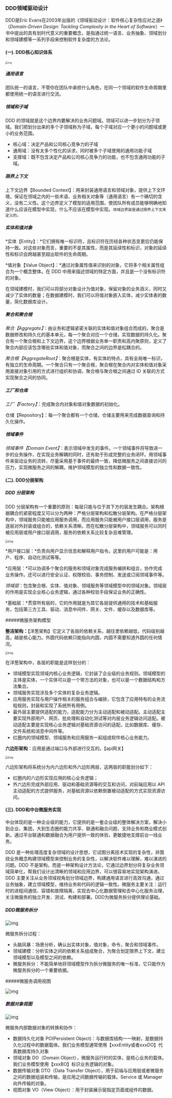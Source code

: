### DDD领域驱动设计

DDD是Eric Evans在2003年出版的《领域驱动设计：软件核心复杂性应对之道》（*Domain-Driven Design: Tackling Complexity in the Heart of Software*）一书中提出的具有划时代意义的重要概念，是指通过统一语言、业务抽象、领域划分和领域建模等一系列手段来控制软件复杂度的方法论。



#### (一). DDD核心知识体系

<img src="../../images/ddd_核心知识体系.jpg" alt="img" style="zoom:50%;" />



##### 通用语言

团队统一的语言，不管你在团队中承担什么角色，在同一个领域的软件生命周期里都使用统一的语言进行交流。



##### 领域和子域

DDD 的领域就是这个边界内要解决的业务问题域。领域可以进一步划分为子领域。我们把划分出来的多个子领域称为子域，每个子域对应一个更小的问题域或更小的业务范围。

* 核心域：决定产品和公司核心竞争力的子域
* 通用域：没有太多个性化的诉求，同时被多个子域使用的通用功能子域
* 支撑域：既不包含决定产品和公司核心竞争力的功能，也不包含通用功能的子域。



##### 限界上下文

上下文边界【Bounded Context】：用来封装通用语言和领域对象，提供上下文环境，保证在领域之内的一些术语、业务相关对象等（通用语言）有一个确切的含义，没有二义性。这个边界定义了模型的适用范围，使团队所有成员能够明确地知道什么应该在模型中实现，什么不应该在模型中实现。`领域边界就是通过限界上下文来定义的。`



##### 实体和值对象

*实体【Entity】：*它们拥有唯一标识符，且标识符在历经各种状态变更后仍能保持一致。对这些对象而言，重要的不是其属性，而是其延续性和标识，对象的延续性和标识会跨越甚至超出软件的生命周期。

*值对象【Value Object】：*通过对象属性值来识别的对象，它将多个相关属性组合为一个概念整体。在 DDD 中用来描述领域的特定方面，并且是一个没有标识符的对象。

在领域建模时，我们可以将部分对象设计为值对象，保留对象的业务涵义，同时又减少了实体的数量；在数据建模时，我们可以将值对象嵌入实体，减少实体表的数量，简化数据库设计。



##### 聚合和聚合根

*聚合【Aggregate】*：由业务和逻辑紧密关联的实体和值对象组合而成的，聚合是数据修改和持久化的基本单元，每一个聚合对应一个仓储，实现数据的持久化。聚合有一个聚合根和上下文边界，这个边界根据业务单一职责和高内聚原则，定义了聚合内部应该包含哪些实体和值对象，而聚合之间的边界是松耦合的。

*聚合根【AggregateRoot】*：聚合根是实体，有实体的特点，具有全局唯一标识，有独立的生命周期。一个聚合只有一个聚合根，聚合根在聚合内对实体和值对象采用直接对象引用的方式进行组织和协调，聚合根与聚合根之间通过 ID 关联的方式实现聚合之间的协同。



##### 工厂和仓库

*工厂【Factory】*：完成聚合内对象和值对象数据的初始化。

仓储【Repository】：每一个聚合都有一个仓储，仓储主要用来完成数据查询和持久化操作。




##### 领域事件

*领域事件【Domain Event】*：表示领域中发生的事件。一个领域事件将导致进一步的业务操作，在实现业务解耦的同时，还有助于形成完整的业务闭环。用领域事件来驱动业务的流转，尽量采用基于事件的最终一致，降低微服务之间直接访问的压力，实现微服务之间的解耦，维护领域模型的独立性和数据一致性。





#### (二). DDD分层架构

##### DDD 分层架构

DDD 分层架构有一个重要的原则：每层只能与位于其下方的层发生耦合。架构根据耦合的紧密程度又可以分为两种：严格分层架构和松散分层架构。在严格分层架构中，领域服务只能被应用服务调用，而应用服务只能被用户接口层调用，服务是逐层对外封装或组合的，依赖关系清晰。而在松散分层架构中，领域服务可以同时被应用层或用户接口层调用，服务的依赖关系比较复杂且难管理。

<img src="../../images/ddd_分层架构.png" alt="img" style="zoom:60%;" />



*用户接口层：*负责向用户显示信息和解释用户指令。这里的用户可能是：用户、程序、自动化测试等等。

*应用层：*可以协调多个聚合的服务和领域对象完成服务编排和组合，协作完成业务操作。还可以进行安全认证、权限校验、事务控制、发送或订阅领域事件等。

*领域层*：包含聚合根、实体、值对象、领域服务等领域模型中的领域对象。领域层的作用是实现企业核心业务逻辑，通过各种校验手段保证业务的正确性。

*基础层：*贯穿所有层的，它的作用就是为其它各层提供通用的技术和基础服务，包括第三方工具、驱动、消息中间件、网关、文件、缓存以及数据库等。







#####微服务架构模型

**整洁架构：**【洋葱架构】它定义了各层的依赖关系，越往里依赖越低，代码级别越高，越是核心能力。外圆代码依赖只能指向内圆，内圆不需要知道外圆的任何情况。

<img src="../../images/ddd微服务整洁结构.png" alt="img" style="zoom:60%;" />

在洋葱架构中，各层的职能是这样划分的：

* 领域模型实现领域内核心业务逻辑，它封装了企业级的业务规则。领域模型的主体是实体，一个实体可以是一个带方法的对象，也可以是一个数据结构和方法集合。
* 领域服务实现涉及多个实体的复杂业务逻辑。
* 应用服务实现与用户操作相关的服务组合与编排，它包含了应用特有的业务流程规则，封装和实现了系统所有用例。
* 最外层主要提供适配的能力，适配能力分为主动适配和被动适配。主动适配主要实现外部用户、网页、批处理和自动化测试等对内层业务逻辑访问适配。被动适配主要是实现核心业务逻辑对基础资源访问的适配，比如数据库、缓存、文件系统和消息中间件等。
* 红圈内的领域模型、领域服务和应用服务一起组成软件核心业务能力。





**六边形架构**：应用是通过端口与外部进行交互的。【api网关】

<img src="../../images/ddd_微服务六边形架构.png" alt="img" style="zoom:60%;" />

六边形架构将系统分为内六边形和外六边形两层，这两层的职能划分如下：

* 红圈内的六边形实现应用的核心业务逻辑；
* 外六边形完成外部应用、驱动和基础资源等的交互和访问，对前端应用以 API 主动适配的方式提供服务，对基础资源以依赖倒置被动适配的方式实现资源访问。





#### (三). DDD和中台微服务实现

中台体现的是一种企业级的能力，它提供的是一套企业级的整体解决方案，解决小到企业、集团，大到生态圈的能力共享、联通和融合问题，支持业务和商业模式创新。通过平台联通和数据融合为用户提供一致的体验，更敏捷地支撑前台一线业务。

DDD 是一种处理高度复杂领域的设计思想，它试图分离技术实现的复杂性，并围绕业务概念构建领域模型来控制业务的复杂性，以解决软件难以理解，难以演进的问题。DDD 不是架构，而是一种架构设计方法论，它通过边界划分将复杂业务领域简单化，帮我们设计出清晰的领域和应用边界，可以很容易地实现架构演进。DDD 主要关注从业务领域视角划分领域边界，构建通用语言进行高效沟通，通过业务抽象，建立领域模型，维持业务和代码的逻辑一致性。微服务主要关注：运行时的进程间通信、容错和故障隔离，实现去中心化数据管理和去中心化服务治理，关注微服务的独立开发、测试、构建和部署。DDD为微服务拆分提供理论基础。



##### DDD微服务拆分

![img](../../images/ddd_领域划分.png)

微服务拆分过程：

* 头脑风暴：场景分析，确认出实体对象，值对象，命令，聚合和领域事件。
* 领域建模：分析实体之间的依赖关系组成聚合，为聚合划定限界上下文，建立领域模型以及模型之间的依赖。
* 微服务拆分：不能简单地将领域模型作为拆分微服务的唯一标准，它只能作为微服务拆分的一个重要依据。





#####微服务调用视图

![img](../../images/ddd_微服务调用视图.png)





##### 数据对象视图

![img](../../images/ddd_数据对象视图.png)

微服务内部数据对象的转换和协作：

* 数据持久化对象 PO(Persistent Object)：与数据库结构一一映射，是数据持久化过程中的数据载体。我们业务模型通常使用【xxxEntity或者xxxDO】代表数据库持久对象
* 领域对象 DO（Domain Object），微服务运行时的实体，是核心业务的载体。我们业务模型使用【xxxBO】标识业务逻辑的对象。
* 数据传输对象 DTO（Data Transfer Object），用于前端与应用层或者微服务之间的数据组装和传输，是应用之间数据传输的载体。Service 或 Manager 向外传输的对象。
* 视图对象 VO（View Object）：用于封装展示层指定页面或组件的数据。



